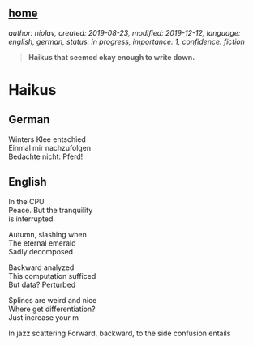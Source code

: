 [home](./index.md)
------------------

*author: niplav, created: 2019-08-23, modified: 2019-12-12, language: english, german, status: in progress, importance: 1, confidence: fiction*

> __Haikus that seemed okay enough to write down.__

Haikus
======

<!--Check whether these really are haikus or some other, very similar style of poem.-->

German
------

Winters Klee entschied  
Einmal mir nachzufolgen  
Bedachte nicht: Pferd!

English
-------

In the CPU  
Peace. But the tranquility  
is interrupted.

Autumn, slashing when  
The eternal emerald  
Sadly decomposed  

<!--TODO (?): link to Wikipedia page about backwards analysis-->
Backward analyzed  
This computation sufficed  
But data? Perturbed  

Splines are weird and nice  
Where get differentiation?  
Just increase your m  

In jazz scattering
Forward, backward, to the side
confusion entails
